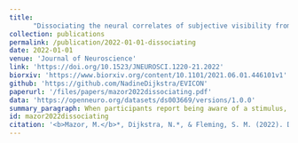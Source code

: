 ```yaml
---
title:
      "Dissociating the neural correlates of subjective visibility from those of decision confidence"
collection: publications
permalink: /publication/2022-01-01-dissociating
date: 2022-01-01
venue: 'Journal of Neuroscience'
link: 'https://doi.org/10.1523/JNEUROSCI.1220-21.2022'
biorxiv: 'https://www.biorxiv.org/content/10.1101/2021.06.01.446101v1'
github: 'https://github.com/NadineDijkstra/EVICON'
paperurl: '/files/papers/mazor2022dissociating.pdf'
data: 'https://openneuro.org/datasets/ds003669/versions/1.0.0'
summary_paragraph: When participants report being aware of a stimulus, specific regions in their prefrontal and parietal cortices are activated. In this project we asked whether this brain activity was correlated with *subjective visibility* or alternatively with *decision confidence*. Together with [Nadine](https://sites.google.com/view/nadinedijkstra/about-me) and [Steve](http://metacoglab.org/people) we explored an existing dataset and found that many of the brain activations that are commonly associated with visual awareness disappear when controlling for decision confidence.  
id: mazor2022dissociating
citation: '<b>Mazor, M.</b>*, Dijkstra, N.*, & Fleming, S. M. (2022). Dissociating the neural correlates of subjective visibility from those of decision confidence. <i>Journal of Neuroscience</i>. '
---
```

